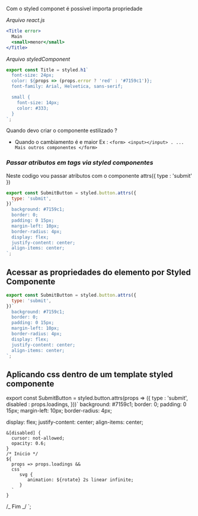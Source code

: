 Com o styled componet é possivel importa propriedade

_Arquivo react.js_

```jsx
<Title error>
  Main
  <small>menor</small>
</Title>
```

_Arquivo styledComponent_

```js
export const Title = styled.h1`
  font-size: 24px;
  color: ${props => (props.error ? 'red' : '#7159c1')};
  font-family: Arial, Helvetica, sans-serif;

  small {
    font-size: 14px;
    color: #333;
  }
`;
```

Quando devo criar o componente estilizado ?

- Quando o cambiamento é e maior
  Ex : `<form> <input></input> . ... Mais outros componentes </form>`

### _Passar atributos em tags via styled componentes_

Neste codigo vou passar atributos com o componente attrs({ type : 'submit' })

```js
export const SubmitButton = styled.button.attrs({
  type: 'submit',
})`
  background: #7159c1;
  border: 0;
  padding: 0 15px;
  margin-left: 10px;
  border-radius: 4px;
  display: flex;
  justify-content: center;
  align-items: center;
`;
```

## Acessar as propriedades do elemento por Styled Componente

```js
export const SubmitButton = styled.button.attrs({
  type: 'submit',
})`
  background: #7159c1;
  border: 0;
  padding: 0 15px;
  margin-left: 10px;
  border-radius: 4px;
  display: flex;
  justify-content: center;
  align-items: center;
`;
```

## Aplicando css dentro de um template styled componente

export const SubmitButton = styled.button.attrs(props => ({
type : 'submit',
disabled : props.loadings,
}))`
background: #7159c1;
border: 0;
padding: 0 15px;
margin-left: 10px;
border-radius: 4px;

display: flex;
justify-content: center;
align-items: center;

    &[disabled] {
      cursor: not-allowed;
      opacity: 0.6;
    }
    /* Inicio */
    ${
      props => props.loadings &&
      css`
         svg {
            animation: ${rotate} 2s linear infinite;
         }
      `
    }

/_ Fim _/
`;
